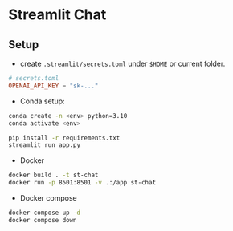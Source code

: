 
# Streamlit Chat

## Setup

* create `.streamlit/secrets.toml` under `$HOME` or current folder.

```toml
# secrets.toml
OPENAI_API_KEY = "sk-..."
```

* Conda setup:

```bash
conda create -n <env> python=3.10
conda activate <env>

pip install -r requirements.txt
streamlit run app.py
```

* Docker

```bash
docker build . -t st-chat
docker run -p 8501:8501 -v .:/app st-chat
```

* Docker compose

```bash
docker compose up -d
docker compose down
```

